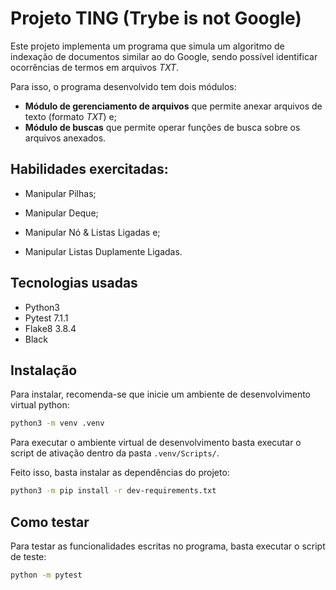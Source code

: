 # Projeto TING (Trybe is not Google)

Este projeto implementa um programa que simula um algoritmo de indexação de documentos similar ao do Google, sendo possível identificar ocorrências de termos em arquivos _TXT_.
  
Para isso, o programa desenvolvido tem dois módulos:
- **Módulo de gerenciamento de arquivos** que permite anexar arquivos de texto (formato _TXT_) e;
- **Módulo de buscas** que permite operar funções de busca sobre os arquivos anexados.

## Habilidades exercitadas:

 - Manipular Pilhas;

 - Manipular Deque;

 - Manipular Nó & Listas Ligadas e;

 - Manipular Listas Duplamente Ligadas.

## Tecnologias usadas

 - Python3
 - Pytest 7.1.1
 - Flake8 3.8.4
 - Black

## Instalação

Para instalar, recomenda-se que inicie um ambiente de desenvolvimento virtual python:

```bash
python3 -m venv .venv
```

Para executar o ambiente virtual de desenvolvimento basta executar o script de ativação dentro da pasta <code>.venv/Scripts/</code>.

Feito isso, basta instalar as dependências do projeto:

```bash
python3 -m pip install -r dev-requirements.txt
```

## Como testar

Para testar as funcionalidades escritas no programa, basta executar o script de teste:

```bash
python -m pytest
```
